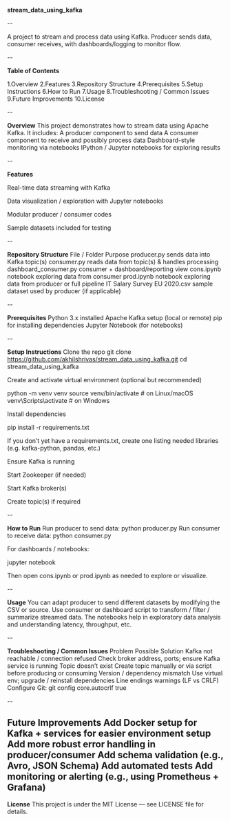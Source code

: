 **stream_data_using_kafka**

--

A project to stream and process data using Kafka. Producer sends data, consumer receives, with dashboards/logging to monitor flow.

--

**Table of Contents**

1.Overview
2.Features
3.Repository Structure
4.Prerequisites
5.Setup Instructions
6.How to Run
7.Usage
8.Troubleshooting / Common Issues
9.Future Improvements
10.License

--

**Overview**
This project demonstrates how to stream data using Apache Kafka. It includes:
A producer component to send data
A consumer component to receive and possibly process data
Dashboard-style monitoring via notebooks
IPython / Jupyter notebooks for exploring results

--

**Features**

Real-time data streaming with Kafka

Data visualization / exploration with Jupyter notebooks

Modular producer / consumer codes

Sample datasets included for testing

--

**Repository Structure**
File / Folder	Purpose
producer.py	sends data into Kafka topic(s)
consumer.py	reads data from topic(s) & handles processing
dashboard_consumer.py	consumer + dashboard/reporting view
cons.ipynb	notebook exploring data from consumer
prod.ipynb	notebook exploring data from producer or full pipeline
IT Salary Survey EU 2020.csv	sample dataset used by producer (if applicable)

--

**Prerequisites**
Python 3.x installed
Apache Kafka setup (local or remote)
pip for installing dependencies
Jupyter Notebook (for notebooks)

--

**Setup Instructions**
Clone the repo
git clone https://github.com/akhilshrivas/stream_data_using_kafka.git
cd stream_data_using_kafka

Create and activate virtual environment (optional but recommended)

python -m venv venv
source venv/bin/activate     # on Linux/macOS
venv\Scripts\activate        # on Windows

Install dependencies

pip install -r requirements.txt

If you don’t yet have a requirements.txt, create one listing needed libraries (e.g. kafka-python, pandas, etc.)

Ensure Kafka is running

Start Zookeeper (if needed)

Start Kafka broker(s)

Create topic(s) if required

--

**How to Run**
Run producer to send data:
python producer.py
Run consumer to receive data:
python consumer.py

For dashboards / notebooks:

jupyter notebook

Then open cons.ipynb or prod.ipynb as needed to explore or visualize.

--

**Usage**
You can adapt producer to send different datasets by modifying the CSV or source.
Use consumer or dashboard script to transform / filter / summarize streamed data.
The notebooks help in exploratory data analysis and understanding latency, throughput, etc.

--

**Troubleshooting / Common Issues**
Problem	Possible Solution
Kafka not reachable / connection refused	Check broker address, ports; ensure Kafka service is running
Topic doesn’t exist	Create topic manually or via script before producing or consuming
Version / dependency mismatch	Use virtual env; upgrade / reinstall dependencies
Line endings warnings (LF vs CRLF)	Configure Git: git config core.autocrlf true

--

**Future Improvements**
Add Docker setup for Kafka + services for easier environment setup
Add more robust error handling in producer/consumer
Add schema validation (e.g., Avro, JSON Schema)
Add automated tests
Add monitoring or alerting (e.g., using Prometheus + Grafana)
--
**License**
This project is under the MIT License — see LICENSE file for details.
